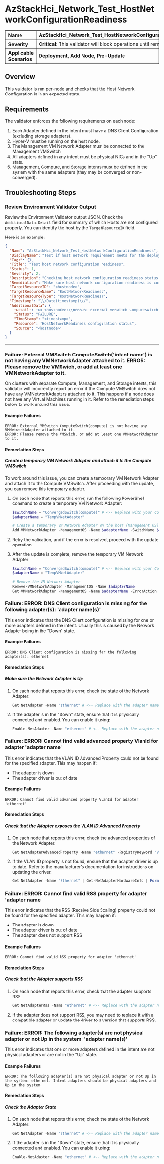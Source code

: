 # AzStackHci_Network_Test_HostNetworkConfigurationReadiness

<table border="1" cellpadding="6" cellspacing="0" style="border-collapse:collapse; margin-bottom:1em;">
  <tr>
    <th style="text-align:left; width: 180px;">Name</th>
    <td><strong>AzStackHci_Network_Test_HostNetworkConfigurationReadiness</strong></td>
  </tr>
  <tr>
    <th style="text-align:left; width: 180px;">Severity</th>
    <td><strong>Critical</strong>: This validator will block operations until remediated.</td>
  </tr>
  <tr>
    <th style="text-align:left;">Applicable Scenarios</th>
    <td><strong>Deployment, Add Node, Pre-Update</strong></td>
  </tr>
</table>

## Overview

This validator is run per-node and checks that the Host Network Configuration is in an expected state.

## Requirements

The validator enforces the following requirements on each node:

1. Each Adapter defined in the intent must have a DNS Client Configuration (excluding storage adapters).
2. Hyper-V must be running on the host node.
3. The Management VM Network Adapter must be connected to the Management VMSwitch.
4. All adapters defined in any intent must be physical NICs and in the "Up" state.
5. Management, Compute, and Storage intents must be defined in the system with the same adapters (they may be converged or non-converged).

## Troubleshooting Steps

### Review Environment Validator Output

Review the Environment Validator output JSON. Check the `AdditionalData.Detail` field for summary of which Hosts are not configured properly. You can identify the host by the `TargetResourceID` field.

Here is an example:

```json
{
  "Name": "AzStackHci_Network_Test_HostNetworkConfigurationReadiness",
  "DisplayName": "Test if host network requirement meets for the deployment on all servers",
  "Tags": {},
  "Title": "Test host network configuration readiness",
  "Status": 1,
  "Severity": 2,
  "Description": "Checking host network configuration readiness status on <hostnode>",
  "Remediation": "Make sure host network configuration readiness is correct. Review detail message to find out the issue.",
  "TargetResourceID": "<hostnode>",
  "TargetResourceName": "HostNetworkReadiness",
  "TargetResourceType": "HostNetworkReadiness",
  "Timestamp": "\\/Date(timestamp)\\/",
  "AdditionalData": {
    "Detail": "On <hostnode>:\\nERROR: External VMSwitch ComputeSwitch(compute) is not having any VMNetworkAdapter attached to it.\\nERROR: Please remove the VMSwich, or add at least one VMNetworkAdapter to it.\\nPASS: DNS Client configuration has valid data for all adapters defined in intent\\nPASS: Hyper-V is running correctly on the system\\nPASS: External VMSwitch ConvergedSwitch(Management) have 2 VMNetworkAdapter(s) attached to it\\nPASS: At least 1 VMSwitch is having the network adapter defined in the management intent\\nPASS: All adapters defined in intent are physical NICs and Up in the system\\nPASS: Intent Management is already defined in the system with same adapter(s)\\nPASS: Intent Compute is already defined in the system with same adapter(s)\\nPASS: Intent Storage is already defined in the system with same adapter(s)",
    "Status": "FAILURE",
    "TimeStamp": "<timestamp>",
    "Resource": "HostNetworkReadiness configuration status",
    "Source": "<hostnode>"
  }
}
```

---

### Failure: External VMSwitch ComputeSwitch('intent name') is not having any VMNetworkAdapter attached to it. ERROR: Please remove the VMSwich, or add at least one VMNetworkAdapter to it.

On clusters with separate Compute, Management, and Storage intents, this validator will incorrectly report an error if the Compute VMSwitch does not have any VMNetworkAdapters attached to it. This happens if a node does not have any Virtual Machines running in it. Refer to the remediation steps below to work around this issue.

#### Example Failures

```text
ERROR: External VMSwitch ComputeSwitch(compute) is not having any VMNetworkAdapter attached to it.
ERROR: Please remove the VMSwich, or add at least one VMNetworkAdapter to it.
```

#### Remediation Steps

##### Create a temporary VM Network Adapter and attach it to the Compute VMSwitch

To work around this issue, you can create a temporary VM Network Adapter and attach it to the Compute VMSwitch. After proceeding with the update, you can remove this temporary adapter.

1. On each node that reports this error, run the following PowerShell command to create a temporary VM Network Adapter:

   ```powershell
   $switchName = "ConvergedSwitch(compute)" # <-- Replace with your Compute VMSwitch name (refer to error message)
   $adapterName = "TempVMNetAdapter"

   # Create a temporary VM Network Adapter on the host (Management OS)
   Add-VMNetworkAdapter -ManagementOS -Name $adapterName -SwitchName $switchName
   ```

2. Retry the validation, and if the error is resolved, proceed with the update operation.

3. After the update is complete, remove the temporary VM Network Adapter

   ```powershell
   $switchName = "ConvergedSwitch(compute)" # <-- Replace with your Compute VMSwitch name (refer to error message)
   $adapterName = "TempVMNetAdapter"

   # Remove the VM Network Adapter
   Remove-VMNetworkAdapter -ManagementOS -Name $adapterName
   Get-VMNetworkAdapter -ManagementOS -Name $adapterName -ErrorAction SilentlyContinue
   ```

### Failure: ERROR: DNS Client configuration is missing for the following adapter(s): 'adapter name(s)'

This error indicates that the DNS Client configuration is missing for one or more adapters defined in the intent. Usually this is caused by the Network Adapter being in the "Down" state.

#### Example Failures

```text
ERROR: DNS Client configuration is missing for the following adapter(s): ethernet
```

#### Remediation Steps

##### Make sure the Network Adapter is Up

1. On each node that reports this error, check the state of the Network Adapter:

   ```powershell
   Get-NetAdapter -Name "ethernet" # <-- Replace with the adapter name from the error message
   ```

2. If the adapter is in the "Down" state, ensure that it is physically connected and enabled. You can enable it using:
   ```powershell
   Enable-NetAdapter -Name "ethernet" # <-- Replace with the adapter name from the error message
   ```

### Failure: ERROR: Cannot find valid advanced property VlanId for adapter 'adapter name'

This error indicates that the VLAN ID Advanced Property could not be found for the specified adapter. This may happen if:

- The adapter is down
- The adapter driver is out of date

#### Example Failures

```text
ERROR: Cannot find valid advanced property VlanId for adapter 'ethernet'
```

#### Remediation Steps

##### Check that the Adapter exposes the VLAN ID Advanced Property

1. On each node that reports this error, check the advanced properties of the Network Adapter.
   ```powershell
   Get-NetAdapterAdvancedProperty -Name "ethernet" -RegistryKeyword "VlanId" # <-- Replace with the adapter name from the error message
   ```
2. If the VLAN ID property is not found, ensure that the adapter driver is up to date. Refer to the manufacturer's documentation for instructions on updating the driver.
   ```powershell
   Get-NetAdapter -Name "Ethernet" | Get-NetAdapterHardwareInfo | Format-List #< -- Replace with the adapter name from the error message
   ```

### Failure: ERROR: Cannot find valid RSS property for adapter 'adapter name'

This error indicates that the RSS (Receive Side Scaling) property could not be found for the specified adapter. This may happen if:

- The adapter is down
- The adapter driver is out of date
- The adapter does not support RSS

#### Example Failures

```text
ERROR: Cannot find valid RSS property for adapter 'ethernet'
```

#### Remediation Steps

##### Check that the Adapter supports RSS

1. On each node that reports this error, check that the adapter supports RSS.

   ```powershell
   Get-NetAdapterRss -Name "ethernet" # <-- Replace with the adapter name from the error message
   ```

2. If the adapter does not support RSS, you may need to replace it with a compatible adapter or update the driver to a version that supports RSS.

### Failure: ERROR: The following adapter(s) are not physical adapter or not Up in the system: 'adapter name(s)'

This error indicates that one or more adapters defined in the intent are not physical adapters or are not in the "Up" state.

#### Example Failures

```text
ERROR: The following adapter(s) are not physical adapter or not Up in the system: ethernet. Intent adapters should be physical adapters and Up in the system.
```

#### Remediation Steps

##### Check the Adapter State

1. On each node that reports this error, check the state of the Network Adapter:
   ```powershell
   Get-NetAdapter -Name "ethernet" # <-- Replace with the adapter name from the error message
   ```
2. If the adapter is in the "Down" state, ensure that it is physically connected and enabled. You can enable it using:
   ```powershell
   Enable-NetAdapter -Name "ethernet" # <-- Replace with the adapter name from the error message
   ```

